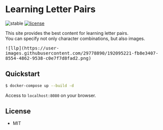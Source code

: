 # Learning Letter Pairs

![stable](https://img.shields.io/badge/build-passing-success.svg)
[![license](https://img.shields.io/badge/license-MIT-blue.svg?style=flat)](LICENSE)  

This site provides the best content for learning letter pairs.  
You can specify not only character combinations, but also images.  

<kbd>
![llp](https://user-images.githubusercontent.com/29778890/192095221-fb8e3407-8554-4862-9538-c0e7f7d8fad2.png)
</kbd>

## Quickstart

```bash
$ docker-compose up --build -d
```

Access to `localhost:8080` on your browser.

## License

 - MIT

